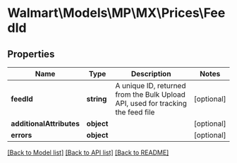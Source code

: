 # Walmart\Models\MP\MX\Prices\FeedId

## Properties

Name | Type | Description | Notes
------------ | ------------- | ------------- | -------------
**feedId** | **string** | A unique ID, returned from the Bulk Upload API, used for tracking the feed file | [optional]
**additionalAttributes** | **object** |  | [optional]
**errors** | **object** |  | [optional]


[[Back to Model list]](./) [[Back to API list]](../../../../../README.md#supported-apis) [[Back to README]](../../../../../README.md)
